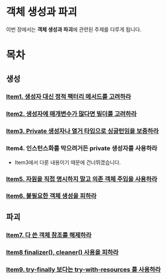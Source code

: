 # 객체 생성과 파괴
이번 장에서는 **객체 생성과 파괴**에 관련된 주제를 다루게 됩니다.

# 목차
## 생성
### [Item1. 생성자 대신 정적 팩터리 메서드를 고려하라](https://github.com/9JaHyun/EFFECTIVE_JAVA/tree/main/src/ch2/Item1)
### [Item2. 생성자에 매개변수가 많다면 빌더를 고려하라](https://github.com/9JaHyun/EFFECTIVE_JAVA/tree/main/src/ch2/Item2)
### [Item3. Private 생성자나 열거 타입으로 싱글턴임을 보증하라](https://github.com/9JaHyun/EFFECTIVE_JAVA/tree/main/src/ch2/Item3)
### Item4. 인스턴스화를 막으려거든 private 생성자를 사용하라
* Item3에서 다룬 내용이기 때문에 건너뛰겠습니다.
### [Item5. 자원을 직접 명시하지 말고 의존 객체 주입을 사용하라](https://github.com/9JaHyun/EFFECTIVE_JAVA/tree/main/src/ch2/Item5)
### [Item6. 불필요한 객체 생성을 피하라](https://github.com/9JaHyun/EFFECTIVE_JAVA/tree/main/src/ch2/Item6)

## 파괴
### [Item7. 다 쓴 객체 참조를 해제하라](https://github.com/9JaHyun/EFFECTIVE_JAVA/tree/main/src/ch2/Item7)
### [Item8 finalizer(), cleaner() 사용을 피하라](https://github.com/9JaHyun/EFFECTIVE_JAVA/tree/main/src/ch2/Item8)
### [Item9. try-finally 보다는 try-with-resources 를 사용하라](https://github.com/9JaHyun/EFFECTIVE_JAVA/tree/main/src/ch2/Item9)